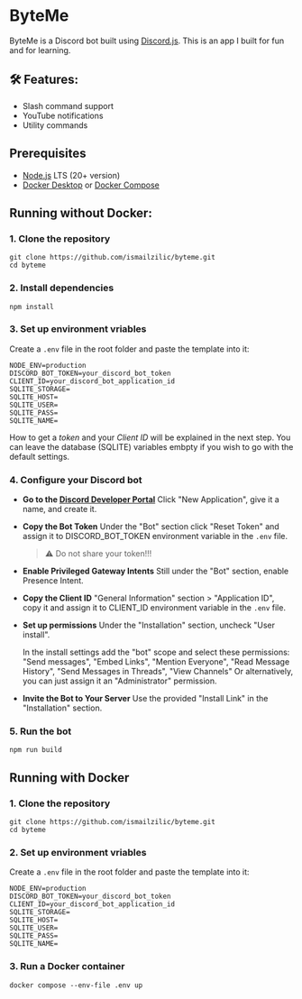 # ByteMe

ByteMe is a Discord bot built using [Discord.js](https://discord.js.org/). This is an app I built for fun and for learning.

## 🛠️ Features:

- Slash command support
- YouTube notifications
- Utility commands

## Prerequisites

- [Node.js](https://nodejs.org/en/download) LTS (20+ version)
- [Docker Desktop](https://www.docker.com/) or [Docker Compose](https://docs.docker.com/compose/install/)

## Running without Docker:

### 1. Clone the repository

```
git clone https://github.com/ismailzilic/byteme.git
cd byteme
```

### 2. Install dependencies

```
npm install
```

### 3. Set up environment vriables

Create a `.env` file in the root folder and paste the template into it:

```
NODE_ENV=production
DISCORD_BOT_TOKEN=your_discord_bot_token
CLIENT_ID=your_discord_bot_application_id
SQLITE_STORAGE=
SQLITE_HOST=
SQLITE_USER=
SQLITE_PASS=
SQLITE_NAME=
```

How to get a _token_ and your _Client ID_ will be explained in the next step.
You can leave the database (SQLITE) variables embpty if you wish to go with the default settings.

### 4. Configure your Discord bot

- **Go to the [Discord Developer Portal](https://discord.com/developers/applications)**
  Click "New Application", give it a name, and create it.

- **Copy the Bot Token**
  Under the "Bot" section click "Reset Token" and assign it to DISCORD_BOT_TOKEN environment variable in the `.env` file.

  > ⚠️ Do not share your token!!!

- **Enable Privileged Gateway Intents**
  Still under the "Bot" section, enable Presence Intent.

- **Copy the Client ID**
  "General Information" section > "Application ID", copy it and assign it to CLIENT_ID environment variable in the `.env` file.

- **Set up permissions**
  Under the "Installation" section, uncheck "User install".

  In the install settings add the "bot" scope and select these permissions:
  "Send messages", "Embed Links", "Mention Everyone", "Read Message History", "Send Messages in Threads", "View Channels"
  Or alternatively, you can just assign it an "Administrator" permission.

- **Invite the Bot to Your Server**
  Use the provided "Install Link" in the "Installation" section.

### 5. Run the bot

```
npm run build
```

## Running with Docker

### 1. Clone the repository

```
git clone https://github.com/ismailzilic/byteme.git
cd byteme
```

### 2. Set up environment vriables

Create a `.env` file in the root folder and paste the template into it:

```
NODE_ENV=production
DISCORD_BOT_TOKEN=your_discord_bot_token
CLIENT_ID=your_discord_bot_application_id
SQLITE_STORAGE=
SQLITE_HOST=
SQLITE_USER=
SQLITE_PASS=
SQLITE_NAME=
```

### 3. Run a Docker container

```
docker compose --env-file .env up
```
